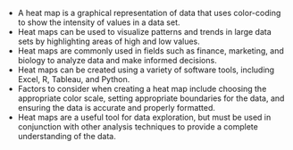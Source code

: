 - A heat map is a graphical representation of data that uses color-coding to show the intensity of values in a data set.
- Heat maps can be used to visualize patterns and trends in large data sets by highlighting areas of high and low values.
- Heat maps are commonly used in fields such as finance, marketing, and biology to analyze data and make informed decisions.
- Heat maps can be created using a variety of software tools, including Excel, R, Tableau, and Python.
- Factors to consider when creating a heat map include choosing the appropriate color scale, setting appropriate boundaries for the data, and ensuring the data is accurate and properly formatted.
- Heat maps are a useful tool for data exploration, but must be used in conjunction with other analysis techniques to provide a complete understanding of the data.